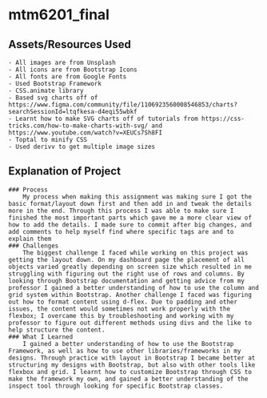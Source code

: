 # mtm6201_final
## Assets/Resources Used
    - All images are from Unsplash
    - All icons are from Bootstrap Icons
    - All fonts are from Google Fonts
    - Used Bootstrap Framework
    - CSS.animate library
    - Based svg charts off of https://www.figma.com/community/file/1106923560008546853/charts?searchSessionId=ltqfkesa-d4eqi55wbkf
    - Learnt how to make SVG charts off of tutorials from https://css-tricks.com/how-to-make-charts-with-svg/ and  https://www.youtube.com/watch?v=XEUCs7Sh8FI
    - Toptal to minify CSS
    - Used derivv to get multiple image sizes

## Explanation of Project
    ### Process
        My process when making this assignment was making sure I got the basic format/layout down first and then add in and tweak the details more in the end. Through this process I was able to make sure I finished the most important parts which gave me a more clear view of how to add the details. I made sure to commit after big changes, and add comments to help myself find where specific tags are and to explain them
    ### Challenges
        The biggest challenge I faced while working on this project was getting the layout down. On my dashboard page the placement of all objects varied greatly depending on screen size which resulted in me struggling with figuring out the right use of rows and columns. By looking through Bootstrap documentation and getting advice from my professor I gained a better understanding of how to use the column and grid system within Bootstrap. Another challenge I faced was figuring out how to format content using d-flex. Due to padding and other issues, the content would sometimes not work properly with the flexbox; I overcame this by troubleshooting and working with my professor to figure out different methods using divs and the like to help structure the content. 
    ### What I Learned
        I gained a better understanding of how to use the Bootstrap Framework, as well as how to use other libraries/frameworks in my designs. Through practice with layout in Bootstrap I became better at structuring my designs with Bootstrap, but also with other tools like flexbox and grid. I learnt how to customize Bootstrap through CSS to make the framework my own, and gained a better understanding of the inspect tool through looking for specific Bootstrap classes. 